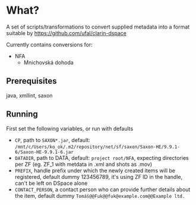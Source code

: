 # What?
A set of scripts/transformations to convert supplied metadata into a format suitable by https://github.com/ufal/clarin-dspace

Currently contains conversions for:
 - NFA
   - Mnichovská dohoda
   
## Prerequisites
java, xmllint, saxon


## Running
First set the following variables, or run with defaults

 - `CP`, path to `SAXON*.jar`, default: `/mnt/c/Users/ko_ok/.m2/repository/net/sf/saxon/Saxon-HE/9.9.1-6/Saxon-HE-9.9.1-6.jar`
 - `DATADIR`, path to DATA, default: `project root/NFA`, expecting directories per ZF (eg. ZF_1 with metdata in .xml and shots as .mov)
 - `PREFIX`, handle prefix under which the newly created items will be registered, default dummy 123456789, it's using ZF ID in the handle, can't be left on DSpace alone
 - `CONTACT_PERSON`, a contact person who can provide further details about the item, default dummy `Tomáš@@Fuk@@fuk@example.com@@Example ltd.`